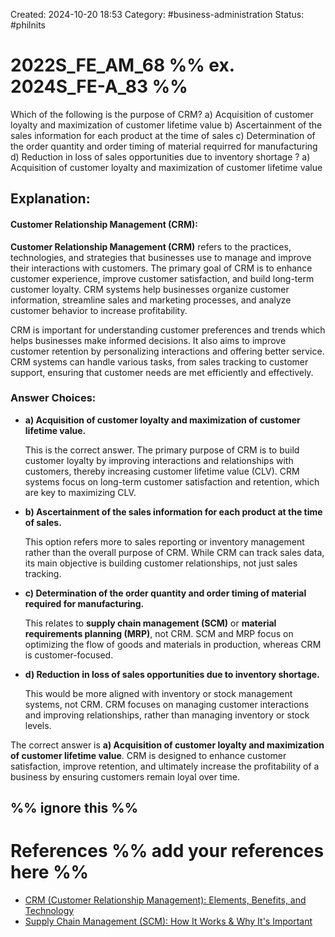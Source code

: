 Created: 2024-10-20 18:53
Category: #business-administration 
Status: #philnits



# 2022S_FE_AM_68 %% ex. 2024S_FE-A_83 %%

Which of the following is the purpose of CRM?
a) Acquisition of customer loyalty and maximization of customer lifetime value
b) Ascertainment of the sales information for each product at the time of sales
c) Determination of the order quantity and order timing of material requirred for manufacturing
d) Reduction in loss of sales opportunities due to inventory shortage
? 
a) Acquisition of customer loyalty and maximization of customer lifetime value
## **Explanation:**

#### **Customer Relationship Management (CRM):**

**Customer Relationship Management (CRM)** refers to the practices, technologies, and strategies that businesses use to manage and improve their interactions with customers. The primary goal of CRM is to enhance customer experience, improve customer satisfaction, and build long-term customer loyalty. CRM systems help businesses organize customer information, streamline sales and marketing processes, and analyze customer behavior to increase profitability.

CRM is important for understanding customer preferences and trends which helps businesses make informed decisions. It also aims to improve customer retention by personalizing interactions and offering better service. CRM systems can handle various tasks, from sales tracking to customer support, ensuring that customer needs are met efficiently and effectively.

### **Answer Choices:**

- **a) Acquisition of customer loyalty and maximization of customer lifetime value.**  
  
    This is the correct answer. The primary purpose of CRM is to build customer loyalty by improving interactions and relationships with customers, thereby increasing customer lifetime value (CLV). CRM systems focus on long-term customer satisfaction and retention, which are key to maximizing CLV.

- **b) Ascertainment of the sales information for each product at the time of sales.**  
  
    This option refers more to sales reporting or inventory management rather than the overall purpose of CRM. While CRM can track sales data, its main objective is building customer relationships, not just sales tracking.

- **c) Determination of the order quantity and order timing of material required for manufacturing.**  
  
    This relates to **supply chain management (SCM)** or **material requirements planning (MRP)**, not CRM. SCM and MRP focus on optimizing the flow of goods and materials in production, whereas CRM is customer-focused.

- **d) Reduction in loss of sales opportunities due to inventory shortage.**  
  
    This would be more aligned with inventory or stock management systems, not CRM. CRM focuses on managing customer interactions and improving relationships, rather than managing inventory or stock levels.

The correct answer is **a) Acquisition of customer loyalty and maximization of customer lifetime value**. CRM is designed to enhance customer satisfaction, improve retention, and ultimately increase the profitability of a business by ensuring customers remain loyal over time.

%% ignore this %%
---

# References %% add your references here %%
- [CRM (Customer Relationship Management): Elements, Benefits, and Technology](https://www.investopedia.com/terms/c/customer_relation_management.asp)
- [Supply Chain Management (SCM): How It Works & Why It's Important](https://www.investopedia.com/terms/s/scm.asp)